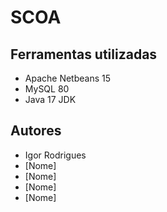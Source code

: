 # SCOA

## Ferramentas utilizadas

 - Apache Netbeans 15
 - MySQL 80
 - Java 17 JDK

## Autores
- Igor Rodrigues
- [Nome]
- [Nome]
- [Nome]
- [Nome]
